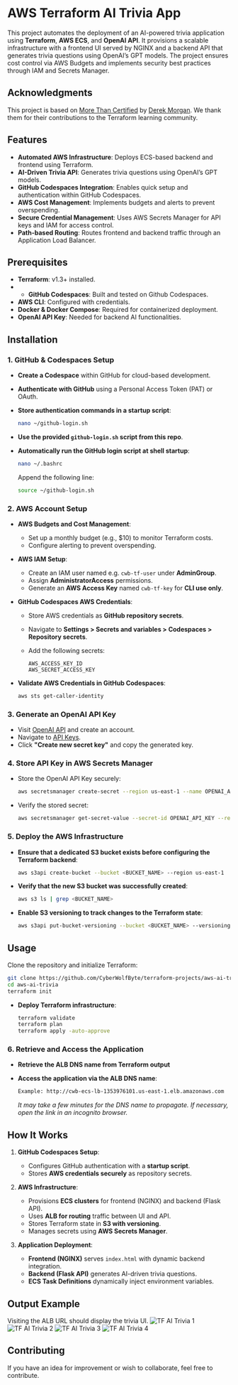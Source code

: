 # AWS Terraform AI Trivia App

This project automates the deployment of an AI-powered trivia application using **Terraform**, **AWS ECS**, and **OpenAI API**. It provisions a scalable infrastructure with a frontend UI served by NGINX and a backend API that generates trivia questions using OpenAI’s GPT models. The project ensures cost control via AWS Budgets and implements security best practices through IAM and Secrets Manager.

## Acknowledgments

This project is based on [More Than Certified](https://github.com/morethancertified) by [Derek Morgan](https://github.com/mtcderek). We thank them for their contributions to the Terraform learning community.

## Features
- **Automated AWS Infrastructure**: Deploys ECS-based backend and frontend using Terraform.
- **AI-Driven Trivia API**: Generates trivia questions using OpenAI’s GPT models.
- **GitHub Codespaces Integration**: Enables quick setup and authentication within GitHub Codespaces.
- **AWS Cost Management**: Implements budgets and alerts to prevent overspending.
- **Secure Credential Management**: Uses AWS Secrets Manager for API keys and IAM for access control.
- **Path-based Routing**: Routes frontend and backend traffic through an Application Load Balancer.

## Prerequisites
- **Terraform**: v1.3+ installed.
- - **GitHub Codespaces**: Built and tested on Github Codespaces.
- **AWS CLI**: Configured with credentials.
- **Docker & Docker Compose**: Required for containerized deployment.
- **OpenAI API Key**: Needed for backend AI functionalities.

## Installation
### 1. GitHub & Codespaces Setup
- **Create a Codespace** within GitHub for cloud-based development.
- **Authenticate with GitHub** using a Personal Access Token (PAT) or OAuth.
- **Store authentication commands in a startup script**:

  ```bash
  nano ~/github-login.sh
  ```

- **Use the provided `github-login.sh` script from this repo**.
- **Automatically run the GitHub login script at shell startup**:

  ```bash
  nano ~/.bashrc
  ```

  Append the following line:

  ```bash
  source ~/github-login.sh
  ```

### 2. AWS Account Setup
- **AWS Budgets and Cost Management**:
  - Set up a monthly budget (e.g., $10) to monitor Terraform costs.
  - Configure alerting to prevent overspending.

- **AWS IAM Setup**:
  - Create an IAM user named e.g. `cwb-tf-user` under **AdminGroup**.
  - Assign **AdministratorAccess** permissions.
  - Generate an **AWS Access Key** named `cwb-tf-key` for **CLI use only**.

- **GitHub Codespaces AWS Credentials**:
  - Store AWS credentials as **GitHub repository secrets**.
  - Navigate to **Settings > Secrets and variables > Codespaces > Repository secrets**.
  - Add the following secrets:

    ```text
    AWS_ACCESS_KEY_ID
    AWS_SECRET_ACCESS_KEY
    ```

- **Validate AWS Credentials in GitHub Codespaces**:

  ```bash
  aws sts get-caller-identity
  ```

### 3. Generate an OpenAI API Key

- Visit [OpenAI API](https://platform.openai.com/signup/) and create an account.
- Navigate to [API Keys](https://platform.openai.com/api-keys/).
- Click **"Create new secret key"** and copy the generated key.

### 4. Store API Key in AWS Secrets Manager

- Store the OpenAI API Key securely:

  ```bash
  aws secretsmanager create-secret --region us-east-1 --name OPENAI_API_KEY --secret-string "<OPEN_AI_API_KEY>"
  ```

- Verify the stored secret:

  ```bash
  aws secretsmanager get-secret-value --secret-id OPENAI_API_KEY --region us-east-1
  ```

### 5. Deploy the AWS Infrastructure

- **Ensure that a dedicated S3 bucket exists before configuring the Terraform backend**:

  ```bash
  aws s3api create-bucket --bucket <BUCKET_NAME> --region us-east-1
  ```

- **Verify that the new S3 bucket was successfully created**:

  ```bash
  aws s3 ls | grep <BUCKET_NAME>
  ```

- **Enable S3 versioning to track changes to the Terraform state**:

  ```bash
  aws s3api put-bucket-versioning --bucket <BUCKET_NAME> --versioning-configuration Status=Enabled
  ```

## Usage

Clone the repository and initialize Terraform:

```bash
git clone https://github.com/CyberWolfByte/terraform-projects/aws-ai-trivia.git
cd aws-ai-trivia
terraform init
```

- **Deploy Terraform infrastructure**:

  ```bash
  terraform validate
  terraform plan
  terraform apply -auto-approve
  ```

### 6. Retrieve and Access the Application

- **Retrieve the ALB DNS name from Terraform output**

- **Access the application via the ALB DNS name**:

  ```bash
  Example: http://cwb-ecs-lb-1353976101.us-east-1.elb.amazonaws.com
  ```

  *It may take a few minutes for the DNS name to propagate. If necessary, open the link in an incognito browser.*

## How It Works

1. **GitHub Codespaces Setup**:
   - Configures GitHub authentication with a **startup script**.
   - Stores **AWS credentials securely** as repository secrets.

2. **AWS Infrastructure**:
   - Provisions **ECS clusters** for frontend (NGINX) and backend (Flask API).
   - Uses **ALB for routing** traffic between UI and API.
   - Stores Terraform state in **S3 with versioning**.
   - Manages secrets using **AWS Secrets Manager**.

3. **Application Deployment**:
   - **Frontend (NGINX)** serves `index.html` with dynamic backend integration.
   - **Backend (Flask API)** generates AI-driven trivia questions.
   - **ECS Task Definitions** dynamically inject environment variables.

## Output Example

Visiting the ALB URL should display the trivia UI.
![TF AI Trivia 1](/images/aws_tf_ai_trivia_1.png)
![TF AI Trivia 2](/images/aws_tf_ai_trivia_2.png)
![TF AI Trivia 3](/images/aws_tf_ai_trivia_3.png)
![TF AI Trivia 4](/images/aws_tf_ai_trivia_4.png)

## Contributing

If you have an idea for improvement or wish to collaborate, feel free to contribute.
